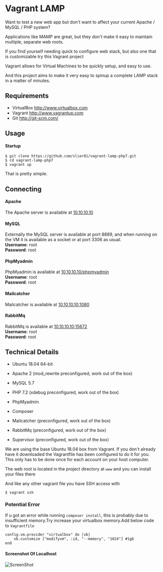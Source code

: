 # Vagrant LAMP

Want to test a new web app but don't want to affect your current Apache / MySQL / PHP system?

Applications like MAMP are great, but they don't make it easy to maintain multiple, separate
web roots.

If you find yourself needing quick to configure web stack, but also one that is customizable try this Vagrant project

Vagrant allows for Virtual Machines to be quickly setup, and easy to use.

And this project aims to make it very easy to spinup a complete LAMP stack in a matter of minutes.


## Requirements
* VirtualBox <http://www.virtualbox.com>
* Vagrant <http://www.vagrantup.com>
* Git <http://git-scm.com/>
  

## Usage



#### Startup
```
$ git clone https://github.com/slier81/vagrant-lamp-php7.git
$ cd vagrant-lamp-php7
$ vagrant up
```

That is pretty simple.


## Connecting


#### Apache
The Apache server is available at [10.10.10.10](http://10.10.10.10)

#### MySQL
Externally the MySQL server is available at port 8889, and when running on the VM it is available as a socket or at port 3306 as usual.  
**Username**: root  
**Password**: root

#### PhpMyadmin
PhpMyadmin is available at [10.10.10.10/phpmyadmin](http://10.10.10.10/phpmyadmin)  
**Username**: root  
**Password**: root


#### Mailcatcher
Mailcatcher is available at [10.10.10.10:1080](http://10.10.10.10:1080)


#### RabbitMq
RabbitMq is available at [10.10.10.10:15672](http://10.10.10.10:15672)  
**Username**: root  
**Password**: root


## Technical Details
* Ubuntu 18.04 64-bit

* Apache 2 (mod_rewrite preconfigured, work out of the box)

* MySQL 5.7

* PHP 7.2 (xdebug preconfigured, work out of the box)

* PhpMyadmin

* Composer

* Mailcatcher (preconfigured, work out of the box)

* RabbitMq (preconfigured, work out of the box)

* Supervisor (preconfigured, work out of the box)


We are using the base Ubuntu 18.04 box from Vagrant. If you don't already have it downloaded the Vagrantfile has been configured to do it for you. This only has to be done once for each account on your host computer.

The web root is located in the project directory at `www` and you can install your files there

And like any other vagrant file you have SSH access with

```
$ vagrant ssh
```
### Potential Error

If u got an error while running `composer install`, this is probably due to insufficient memory.Try increase your virtualbox memory.Add below code to `Vagrantfile`

```
config.vm.provider "virtualbox" do |vb|
    vb.customize ["modifyvm", :id, "--memory", "1024"] #1gb
end
```


#### Screenshot Of Localhost

![ScreenShot](https://i.imgur.com/Jn1zlAT.png)
